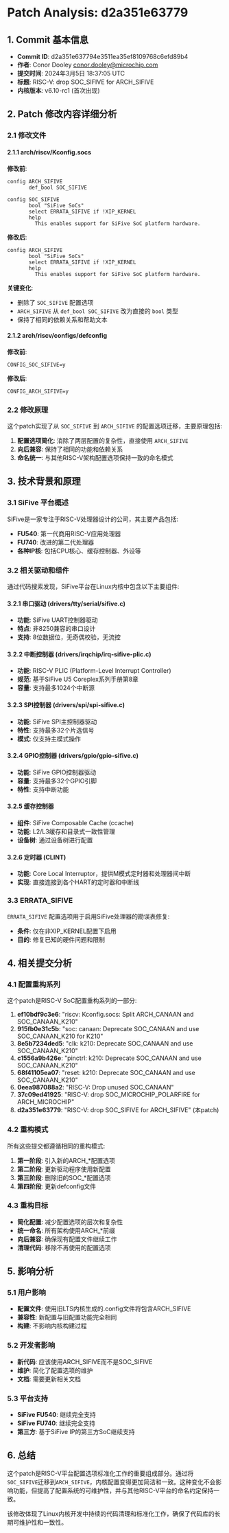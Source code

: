 # Patch Analysis: d2a351e63779

## 1. Commit 基本信息

- **Commit ID**: d2a351e637794e3511ea35ef8109768c6efd89b4
- **作者**: Conor Dooley <conor.dooley@microchip.com>
- **提交时间**: 2024年3月5日 18:37:05 UTC
- **标题**: RISC-V: drop SOC_SIFIVE for ARCH_SIFIVE
- **内核版本**: v6.10-rc1 (首次出现)

## 2. Patch 修改内容详细分析

### 2.1 修改文件

#### 2.1.1 arch/riscv/Kconfig.socs

**修改前**:
```kconfig
config ARCH_SIFIVE
       def_bool SOC_SIFIVE

config SOC_SIFIVE
       bool "SiFive SoCs"
       select ERRATA_SIFIVE if !XIP_KERNEL
       help
         This enables support for SiFive SoC platform hardware.
```

**修改后**:
```kconfig
config ARCH_SIFIVE
       bool "SiFive SoCs"
       select ERRATA_SIFIVE if !XIP_KERNEL
       help
         This enables support for SiFive SoC platform hardware.
```

**关键变化**:
- 删除了 `SOC_SIFIVE` 配置选项
- `ARCH_SIFIVE` 从 `def_bool SOC_SIFIVE` 改为直接的 `bool` 类型
- 保持了相同的依赖关系和帮助文本

#### 2.1.2 arch/riscv/configs/defconfig

**修改前**:
```
CONFIG_SOC_SIFIVE=y
```

**修改后**:
```
CONFIG_ARCH_SIFIVE=y
```

### 2.2 修改原理

这个patch实现了从 `SOC_SIFIVE` 到 `ARCH_SIFIVE` 的配置选项迁移，主要原理包括:

1. **配置选项简化**: 消除了两层配置的复杂性，直接使用 `ARCH_SIFIVE`
2. **向后兼容**: 保持了相同的功能和依赖关系
3. **命名统一**: 与其他RISC-V架构配置选项保持一致的命名模式

## 3. 技术背景和原理

### 3.1 SiFive 平台概述

SiFive是一家专注于RISC-V处理器设计的公司，其主要产品包括:

- **FU540**: 第一代商用RISC-V应用处理器
- **FU740**: 改进的第二代处理器
- **各种IP核**: 包括CPU核心、缓存控制器、外设等

### 3.2 相关驱动和组件

通过代码搜索发现，SiFive平台在Linux内核中包含以下主要组件:

#### 3.2.1 串口驱动 (drivers/tty/serial/sifive.c)
- **功能**: SiFive UART控制器驱动
- **特点**: 非8250兼容的串口设计
- **支持**: 8位数据位，无奇偶校验，无流控

#### 3.2.2 中断控制器 (drivers/irqchip/irq-sifive-plic.c)
- **功能**: RISC-V PLIC (Platform-Level Interrupt Controller)
- **规范**: 基于SiFive U5 Coreplex系列手册第8章
- **容量**: 支持最多1024个中断源

#### 3.2.3 SPI控制器 (drivers/spi/spi-sifive.c)
- **功能**: SiFive SPI主控制器驱动
- **特性**: 支持最多32个片选信号
- **模式**: 仅支持主模式操作

#### 3.2.4 GPIO控制器 (drivers/gpio/gpio-sifive.c)
- **功能**: SiFive GPIO控制器驱动
- **容量**: 支持最多32个GPIO引脚
- **特性**: 支持中断功能

#### 3.2.5 缓存控制器
- **组件**: SiFive Composable Cache (ccache)
- **功能**: L2/L3缓存和目录式一致性管理
- **设备树**: 通过设备树进行配置

#### 3.2.6 定时器 (CLINT)
- **功能**: Core Local Interruptor，提供M模式定时器和处理器间中断
- **实现**: 直接连接到各个HART的定时器和中断线

### 3.3 ERRATA_SIFIVE

`ERRATA_SIFIVE` 配置选项用于启用SiFive处理器的勘误表修复:
- **条件**: 仅在非XIP_KERNEL配置下启用
- **目的**: 修复已知的硬件问题和限制

## 4. 相关提交分析

### 4.1 配置重构系列

这个patch是RISC-V SoC配置重构系列的一部分:

1. **ef10bdf9c3e6**: "riscv: Kconfig.socs: Split ARCH_CANAAN and SOC_CANAAN_K210"
2. **915fb0e31c5b**: "soc: canaan: Deprecate SOC_CANAAN and use SOC_CANAAN_K210 for K210"
3. **8e5b7234ded5**: "clk: k210: Deprecate SOC_CANAAN and use SOC_CANAAN_K210"
4. **c1556a9b426e**: "pinctrl: k210: Deprecate SOC_CANAAN and use SOC_CANAAN_K210"
5. **68f41105ea07**: "reset: k210: Deprecate SOC_CANAAN and use SOC_CANAAN_K210"
6. **0eea987088a2**: "RISC-V: Drop unused SOC_CANAAN"
7. **37c09ed41925**: "RISC-V: drop SOC_MICROCHIP_POLARFIRE for ARCH_MICROCHIP"
8. **d2a351e63779**: "RISC-V: drop SOC_SIFIVE for ARCH_SIFIVE" (本patch)

### 4.2 重构模式

所有这些提交都遵循相同的重构模式:
1. **第一阶段**: 引入新的ARCH_*配置选项
2. **第二阶段**: 更新驱动程序使用新配置
3. **第三阶段**: 删除旧的SOC_*配置选项
4. **第四阶段**: 更新defconfig文件

### 4.3 重构目标

- **简化配置**: 减少配置选项的层次和复杂性
- **统一命名**: 所有架构使用ARCH_*前缀
- **向后兼容**: 确保现有配置文件继续工作
- **清理代码**: 移除不再使用的配置选项

## 5. 影响分析

### 5.1 用户影响

- **配置文件**: 使用旧LTS内核生成的.config文件将包含ARCH_SIFIVE
- **兼容性**: 新配置与旧配置功能完全相同
- **构建**: 不影响内核构建过程

### 5.2 开发者影响

- **新代码**: 应该使用ARCH_SIFIVE而不是SOC_SIFIVE
- **维护**: 简化了配置选项的维护
- **文档**: 需要更新相关文档

### 5.3 平台支持

- **SiFive FU540**: 继续完全支持
- **SiFive FU740**: 继续完全支持
- **第三方**: 基于SiFive IP的第三方SoC继续支持

## 6. 总结

这个patch是RISC-V平台配置选项标准化工作的重要组成部分。通过将`SOC_SIFIVE`迁移到`ARCH_SIFIVE`，内核配置变得更加简洁和一致。这种变化不会影响功能，但提高了配置系统的可维护性，并与其他RISC-V平台的命名约定保持一致。

该修改体现了Linux内核开发中持续的代码清理和标准化工作，确保了代码库的长期可维护性和一致性。